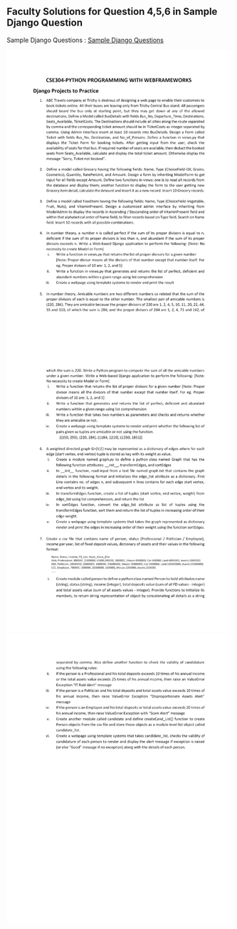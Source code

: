 ## Faculty Solutions for Question 4,5,6 in Sample Django Question
Sample Django Questions : [Sample Django Questions](https://github.com/HarshithPaladi/Django-Projects/blob/251b60924dc81bbb2f9d84a102079ae4001a08aa/Sample%20Django%20Questions.pdf)

![image](/static/download.png)
![image](/static/download1.png)
![image](/static/download2.png)